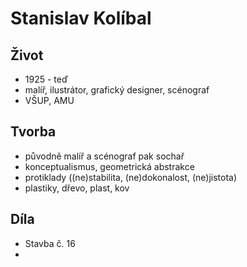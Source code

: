 # Stanislav Kolíbal

## Život
* 1925 - teď
* malíř, ilustrátor, grafický designer, scénograf
* VŠUP, AMU

## Tvorba
* původně malíř a scénograf pak sochař
* konceptualismus, geometrická abstrakce
* protiklady ((ne)stabilita, (ne)dokonalost, (ne)jistota)
* plastiky, dřevo, plast, kov

## Díla
* Stavba č. 16
* 